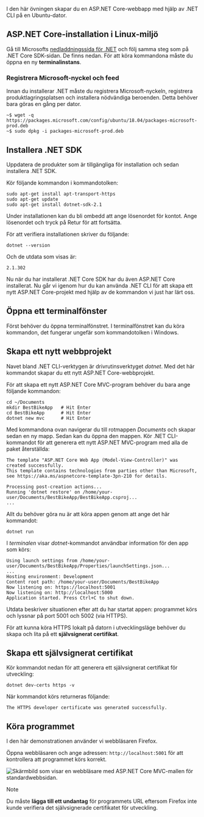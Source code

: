 I den här övningen skapar du en ASP.NET Core-webbapp med hjälp av .NET CLI på en Ubuntu-dator.

## <a name="aspnet-core-installation-on-linux-environment"></a>ASP.NET Core-installation i Linux-miljö

Gå till Microsofts [nedladdningssida för .NET](https://www.microsoft.com/net/download) och följ samma steg som på .NET Core SDK-sidan. De finns nedan. För att köra kommandona måste du öppna en ny **terminalinstans**.

### <a name="register-microsoft-key-and-feed"></a>Registrera Microsoft-nyckel och feed

Innan du installerar .NET måste du registrera Microsoft-nyckeln, registrera produktlagringsplatsen och installera nödvändiga beroenden. Detta behöver bara göras en gång per dator.

```console
~$ wget -q https://packages.microsoft.com/config/ubuntu/18.04/packages-microsoft-prod.deb
~$ sudo dpkg -i packages-microsoft-prod.deb
```

## <a name="install-the-net-sdk"></a>Installera .NET SDK

Uppdatera de produkter som är tillgängliga för installation och sedan installera .NET SDK.

Kör följande kommandon i kommandotolken:

```console
sudo apt-get install apt-transport-https
sudo apt-get update
sudo apt-get install dotnet-sdk-2.1
```

Under installationen kan du bli ombedd att ange lösenordet för kontot. Ange lösenordet och tryck på Retur för att fortsätta.

För att verifiera installationen skriver du följande:

```console
dotnet --version
```

Och de utdata som visas är:

```console
2.1.302
```

Nu när du har installerat .NET Core SDK har du även ASP.NET Core installerat. Nu går vi igenom hur du kan använda .NET CLI för att skapa ett nytt ASP.NET Core-projekt med hjälp av de kommandon vi just har lärt oss.

## <a name="open-a-terminal-window"></a>Öppna ett terminalfönster

Först behöver du öppna terminalfönstret. I terminalfönstret kan du köra kommandon, det fungerar ungefär som kommandotolken i Windows.

## <a name="create-a-new-web-project"></a>Skapa ett nytt webbprojekt

Navet bland .NET CLI-verktygen är drivrutinsverktyget *dotnet*. Med det här kommandot skapar du ett nytt ASP.NET Core-webbprojekt.

För att skapa ett nytt ASP.NET Core MVC-program behöver du bara ange följande kommandon:

```console
cd ~/Documents
mkdir BestBikeApp   # Hit Enter
cd BestBikeApp      # Hit Enter
dotnet new mvc      # Hit Enter
```

Med kommandona ovan navigerar du till rotmappen *Documents* och skapar sedan en ny mapp. Sedan kan du öppna den mappen. Kör .NET CLI-kommandot för att generera ett nytt ASP.NET MVC-program med alla de paket återställda:

```console
The template "ASP.NET Core Web App (Model-View-Controller)" was created successfully.
This template contains technologies from parties other than Microsoft, see https://aka.ms/aspnetcore-template-3pn-210 for details.

Processing post-creation actions...
Running 'dotnet restore' on /home/your-user/Documents/BestBikeApp/BestBikeApp.csproj...
...
```

Allt du behöver göra nu är att köra appen genom att ange det här kommandot:

```console
dotnet run
```

I *terminalen* visar *dotnet*-kommandot användbar information för den app som körs:

```console
Using launch settings from /home/your-user/Documents/BestBikeApp/Properties/launchSettings.json...
...
Hosting environment: Development
Content root path: /home/your-user/Documents/BestBikeApp
Now listening on: https://localhost:5001
Now listening on: http://localhost:5000
Application started. Press Ctrl+C to shut down.
```

Utdata beskriver situationen efter att du har startat appen: programmet körs och lyssnar på port 5001 och 5002 (via HTTPS).

För att kunna köra HTTPS lokalt på datorn i utvecklingsläge behöver du skapa och lita på ett **självsignerat certifikat**.

## <a name="create-a-self-signed-certificate"></a>Skapa ett självsignerat certifikat

Kör kommandot nedan för att generera ett självsignerat certifikat för utveckling:

```console
dotnet dev-certs https -v
```

När kommandot körs returneras följande:

```console
The HTTPS developer certificate was generated successfully.
```

## <a name="run-the-application"></a>Köra programmet

I den här demonstrationen använder vi webbläsaren Firefox.

Öppna webbläsaren och ange adressen: `http://localhost:5001` för att kontrollera att programmet körs korrekt.

![Skärmbild som visar en webbläsare med ASP.NET Core MVC-mallen för standardwebbsidan.](../media/5-asp-core-mvc-default-template.PNG)

> [!NOTE]
> Du måste **lägga till ett undantag** för programmets URL eftersom Firefox inte kunde verifiera det självsignerade certifikatet för utveckling.
